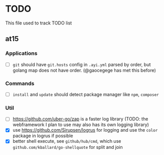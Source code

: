 # TODO

This file used to track TODO list 

## at15

### Applications

- [ ] `git` should have `git.hosts` config in `.ayi.yml` parsed by order, but golang map does not have order. 
(@gaocegege has met this before)

### Commands

- [ ] `install` and `update` should detect package manager like `npm`, `composer`

### Util

- [ ] https://github.com/uber-go/zap is a faster log library (TODO: the webframework I plan to use may also has its own logging library)
- [x] use https://github.com/Sirupsen/logrus for logging and use the `color` package in logrus if possible
- [x] better shell execute, see `github/hub/cmd`, which use `github.com/kballard/go-shellquote` for split and join